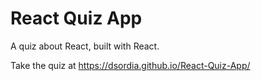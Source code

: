 # React Quiz App

A quiz about React, built with React.

Take the quiz at https://dsordia.github.io/React-Quiz-App/

